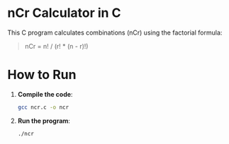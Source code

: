 # nCr Calculator in C

This C program calculates combinations (nCr) using the factorial formula:

> nCr = n! / (r! * (n - r)!)


# How to Run

1. **Compile the code**:
   ```bash
   gcc ncr.c -o ncr
2. **Run the program**:
   ```bash
   ./ncr
